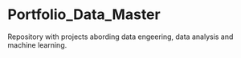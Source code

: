 # Portfolio_Data_Master
Repository with projects abording data engeering, data analysis and machine learning.
